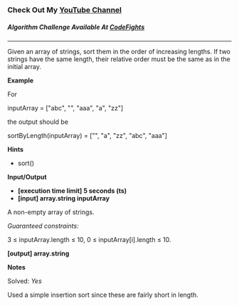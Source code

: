 ### Check Out My [YouTube Channel](https://www.YouTube.com/CodingTutorials360)

##### Algorithm Challenge Available At [CodeFights](https://codefights.com/arcade/code-arcade/sorting-outpost/QQB7f8ouAqY6jf7xi)
---
Given an array of strings, sort them in the order of increasing lengths. If two strings have the same length, their relative order must be the same as in the initial array.

**Example**

For

inputArray = ["abc",
              "",
              "aaa",
              "a",
              "zz"]

the output should be

sortByLength(inputArray) = ["",
                            "a",
                            "zz",
                            "abc",
                            "aaa"]

**Hints**
-   sort()

**Input/Output**

- **[execution time limit] 5 seconds (ts)**
- **[input] array.string inputArray**

A non-empty array of strings.

*Guaranteed constraints:*

3 ≤ inputArray.length ≤ 10,
0 ≤ inputArray[i].length ≤ 10.

**[output] array.string**

**Notes**

Solved: *Yes*

Used a simple insertion sort since these are fairly short in length.
